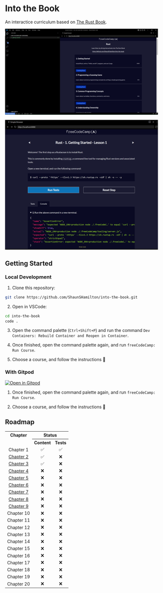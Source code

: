# Into the Book

An interactice curriculum based on [The Rust Book](https://doc.rust-lang.org/book/).

![Into the Book](./client/into-the-book.png)

![interactivity](./client/into-the-book-2.png)

## Getting Started

### Local Development

1. Clone this repository:

```bash
git clone https://github.com/ShaunSHamilton/into-the-book.git
```

2. Open in VSCode:

```bash
cd into-the-book
code .
```

3. Open the command palette (`Ctrl+Shift+P`) and run the command `Dev Containers: Rebuild Container and Reopen in Container`.

4. Once finished, open the command palette again, and run `freeCodeCamp: Run Course`.

5. Choose a course, and follow the instructions 🎉

### With Gitpod

[![Open in Gitpod](https://gitpod.io/button/open-in-gitpod.svg)](https://gitpod.io/#https://github.com/ShaunSHamilton/into-the-book)

1. Once finished, open the command palette again, and run `freeCodeCamp: Run Course`.

2. Choose a course, and follow the instructions 🦀

## Roadmap

<style>
  td {
    text-align: center;
  }
</style>

<table>
  <tr>
    <th>Chapter</th>
    <th colspan="2">Status</th>
  </tr>
  <tr>
    <td colspan="1" rowspan="1"></td>
    <th>Content</th>
    <th>Tests</th>
  <tr>
    <td>Chapter 1</td>
    <td>✅</td>
    <td>✅</td>
 </tr>
  <tr>
    <td><a href="https://github.com/ShaunSHamilton/into-the-book/issues/1">Chapter 2</a></td>
    <td>✅</td>
    <td>❌</td>
  </tr>
  <tr>
    <td><a href="https://github.com/ShaunSHamilton/into-the-book/issues/2">Chapter 3</a></td>
    <td>✅</td>
    <td>❌</td>
  </tr>
  <tr>
    <td><a href="https://github.com/ShaunSHamilton/into-the-book/issues/3">Chapter 4</a></td>
    <td>❌</td>
    <td>❌</td>
  </tr>
  <tr>
    <td><a href="https://github.com/ShaunSHamilton/into-the-book/issues/4">Chapter 5</a></td>
    <td>❌</td>
    <td>❌</td>
  </tr>
  <tr>
    <td><a href="https://github.com/ShaunSHamilton/into-the-book/issues/5">Chapter 6</a></td>
    <td>❌</td>
    <td>❌</td>
  </tr>
  <tr>
    <td><a href="https://github.com/ShaunSHamilton/into-the-book/issues/6">Chapter 7</a></td>
    <td>❌</td>
    <td>❌</td>
  </tr>
  <tr>
    <td><a href="https://github.com/ShaunSHamilton/into-the-book/issues/7">Chapter 8</a></td>
    <td>❌</td>
    <td>❌</td>
  </tr>
  <tr>
    <td><a href="https://github.com/ShaunSHamilton/into-the-book/issues/8">Chapter 9</a></td>
    <td>❌</td>
    <td>❌</td>
  </tr>
  <tr>
    <td>Chapter 10</td>
    <td>❌</td>
    <td>❌</td>
  </tr>
  <tr>
    <td>Chapter 11</td>
    <td>❌</td>
    <td>❌</td>
  </tr>
  <tr>
    <td>Chapter 12</td>
    <td>❌</td>
    <td>❌</td>
  </tr>
  <tr>
    <td>Chapter 13</td>
    <td>❌</td>
    <td>❌</td>
  </tr>
  <tr>
    <td>Chapter 14</td>
    <td>❌</td>
    <td>❌</td>
  </tr>
  <tr>
    <td>Chapter 15</td>
    <td>❌</td>
    <td>❌</td>
  </tr>
  <tr>
    <td>Chapter 16</td>
    <td>❌</td>
    <td>❌</td>
  </tr>
  <tr>
    <td>Chapter 17</td>
    <td>❌</td>
    <td>❌</td>
  </tr>
  <tr>
    <td>Chapter 18</td>
    <td>❌</td>
    <td>❌</td>
  </tr>
  <tr>
    <td>Chapter 19</td>
    <td>❌</td>
    <td>❌</td>
  </tr>
  <tr>
    <td>Chapter 20</td>
    <td>❌</td>
    <td>❌</td>
  </tr>
</table>
